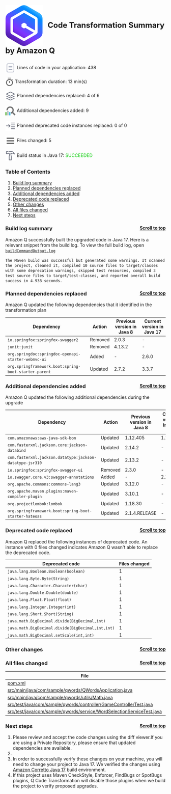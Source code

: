 <a id="top"></a>

<p style="font-size: 24px;"><img src="./qct-icons/transform-logo.svg" style="margin-right: 15px; vertical-align: middle;"></img><b>Code Transformation Summary by Amazon Q </b></p>
<p><img src="./qct-icons/transform-variables-dark.svg" style="margin-bottom: 1px; vertical-align: middle;"></img> Lines of code in your application: 438 <p>
<p><img src="./qct-icons/transform-clock-dark.svg" style="margin-bottom: 1px; vertical-align: middle;"></img> Transformation duration: 13 min(s) <p>
<p><img src="./qct-icons/transform-dependencies-dark.svg" style="margin-bottom: 1px; vertical-align: middle;"></img> Planned dependencies replaced: 4 of 6 <p>
<p><img src="./qct-icons/transform-dependencyAnalyzer-dark.svg" style="margin-bottom: 1px; vertical-align: middle;"></img> Additional dependencies added: 9 <p>
<p><img src="./qct-icons/transform-smartStepInto-dark.svg" style="margin-bottom: 1px; vertical-align: middle;"></img> Planned deprecated code instances replaced: 0 of 0 <p>
<p><img src="./qct-icons/transform-listFiles-dark.svg" style="margin-bottom: 1px; vertical-align: middle;"></img> Files changed: 5 <p>
<p><img src="./qct-icons/transform-build-dark.svg" style="margin-bottom: 1px; vertical-align: middle;"></img> Build status in Java 17: <span style="color: #00CC00">SUCCEEDED</span> <p>

### Table of Contents

1. <a href="#build-log-summary">Build log summary</a> 
1. <a href="#planned-dependencies-replaced">Planned dependencies replaced</a> 
1. <a href="#additional-dependencies-added">Additional dependencies added</a> 
1. <a href="#deprecated-code-replaced">Deprecated code replaced</a> 
1. <a href="#other-changes">Other changes</a> 
1. <a href="#all-files-changed">All files changed</a> 
1. <a href="#next-steps">Next steps</a> 


### Build log summary <a style="float:right; font-size: 14px;" href="#top">Scroll to top</a><a id="build-log-summary"></a>

Amazon Q successfully built the upgraded code in Java 17. Here is a relevant snippet from the build log. To view the full build log, open [`buildCommandOutput.log`](./buildCommandOutput.log)

```
The Maven build was successful but generated some warnings. It scanned the project, cleaned it, compiled 10 source files to target/classes with some deprecation warnings, skipped test resources, compiled 3 test source files to target/test-classes, and reported overall build success in 4.938 seconds.
```


### Planned dependencies replaced <a style="float:right; font-size: 14px;" href="#top">Scroll to top</a><a id="planned-dependencies-replaced"></a>

Amazon Q updated the following dependencies that it identified in the transformation plan

| Dependency | Action | Previous version in Java 8 | Current version in Java 17 |
|--------------|--------|--------|--------|
| `io.springfox:springfox-swagger2` | Removed | 2.0.3 | - |
| `junit:junit` | Removed | 4.13.2 | - |
| `org.springdoc:springdoc-openapi-starter-webmvc-ui` | Added | - | 2.6.0 |
| `org.springframework.boot:spring-boot-starter-parent` | Updated | 2.7.2 | 3.3.7 |

### Additional dependencies added <a style="float:right; font-size: 14px;" href="#top">Scroll to top</a><a id="additional-dependencies-added"></a>

Amazon Q updated the following additional dependencies during the upgrade

| Dependency | Action | Previous version in Java 8 | Current version in Java 17 |
|--------------|--------|--------|--------|
| `com.amazonaws:aws-java-sdk-bom` | Updated | 1.12.405 | 1.12.772 |
| `com.fasterxml.jackson.core:jackson-databind` | Updated | 2.14.2 | - |
| `com.fasterxml.jackson.datatype:jackson-datatype-jsr310` | Updated | 2.13.2 | - |
| `io.springfox:springfox-swagger-ui` | Removed | 2.3.0 | - |
| `io.swagger.core.v3:swagger-annotations` | Added | - | 2.2.8 |
| `org.apache.commons:commons-lang3` | Updated | 3.12.0 | - |
| `org.apache.maven.plugins:maven-compiler-plugin` | Updated | 3.10.1 | - |
| `org.projectlombok:lombok` | Updated | 1.18.30 | - |
| `org.springframework.boot:spring-boot-starter-hateoas` | Updated | 2.1.4.RELEASE | - |

### Deprecated code replaced <a style="float:right; font-size: 14px;" href="#top">Scroll to top</a><a id="deprecated-code-replaced"></a>


Amazon Q replaced the following instances of deprecated code. An instance with 0 files changed
indicates Amazon Q wasn't able to replace the deprecated code.

| Deprecated code | Files changed |
|----------------|----------------|
| `java.lang.Boolean.Boolean(boolean)` | 1 |
| `java.lang.Byte.Byte(String)` | 1 |
| `java.lang.Character.Character(char)` | 1 |
| `java.lang.Double.Double(double)` | 1 |
| `java.lang.Float.Float(float)` | 1 |
| `java.lang.Integer.Integer(int)` | 1 |
| `java.lang.Short.Short(String)` | 1 |
| `java.math.BigDecimal.divide(BigDecimal,int)` | 1 |
| `java.math.BigDecimal.divide(BigDecimal,int,int)` | 1 |
| `java.math.BigDecimal.setScale(int,int)` | 1 |



### Other changes <a style="float:right; font-size: 14px;" href="#top">Scroll to top</a><a id="other-changes"></a>



### All files changed <a style="float:right; font-size: 14px;" href="#top">Scroll to top</a><a id="all-files-changed"></a>

| File | Action |
|----------------|--------|
| [pom.xml](../pom.xml) | Updated |
| [src/main/java/com/sample/qwords/QWordsApplication.java](../src/main/java/com/sample/qwords/QWordsApplication.java) | Updated |
| [src/main/java/com/sample/qwords/utils/Math.java](../src/main/java/com/sample/qwords/utils/Math.java) | Updated |
| [src/test/java/com/sample/qwords/controller/GameControllerTest.java](../src/test/java/com/sample/qwords/controller/GameControllerTest.java) | Updated |
| [src/test/java/com/sample/qwords/service/WordSelectionServiceTest.java](../src/test/java/com/sample/qwords/service/WordSelectionServiceTest.java) | Updated |

### Next steps <a style="float:right; font-size: 14px;" href="#top">Scroll to top</a><a id="next-steps"></a>

1. Please review and accept the code changes using the diff viewer.If you are using a Private Repository, please ensure that updated dependencies are available.
1. 
1. In order to successfully verify these changes on your machine, you will need to change your project to Java 17. We verified the changes using [Amazon Corretto Java 17](https://docs.aws.amazon.com/corretto/latest/corretto-17-ug/what-is-corretto-17.html
) build environment.
1. If this project uses Maven CheckStyle, Enforcer, FindBugs or SpotBugs plugins, Q Code Transformation will disable those plugins when we build the project to verify proposed upgrades.